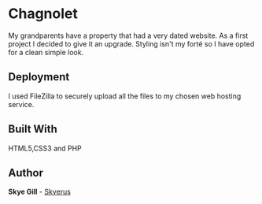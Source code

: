 # Chagnolet

My grandparents have a property that had a very dated website. As a first project I decided to give it an upgrade. Styling isn't my forté
so I have opted for a clean simple look.


## Deployment

I used FileZilla to securely upload all the files to my chosen web hosting service.


## Built With

HTML5,CSS3 and PHP


## Author

**Skye Gill** - [Skyerus](https://github.com/Skyerus)

